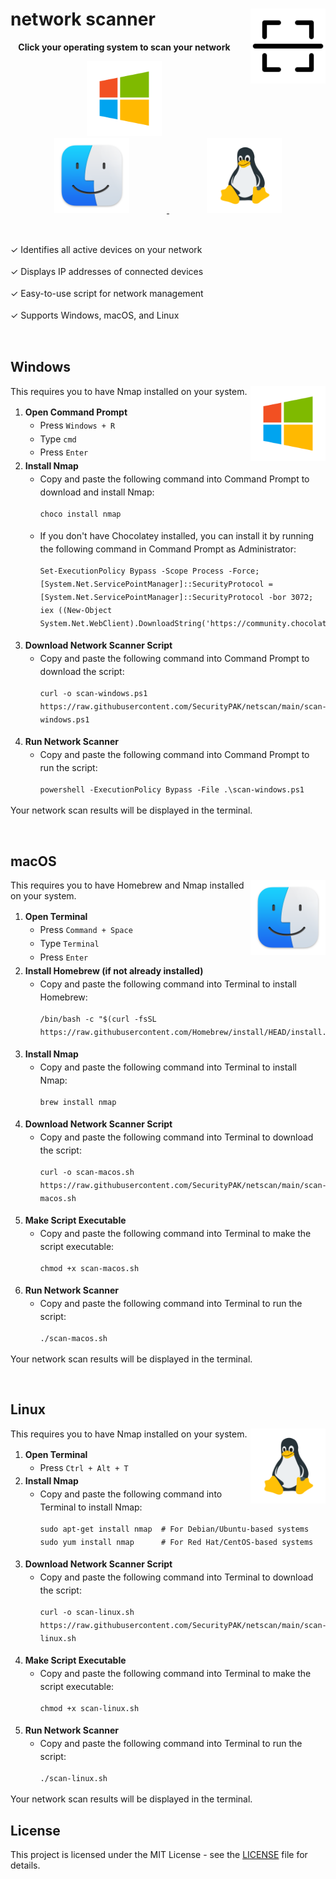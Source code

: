 # network scanner <img src="./assets/scan.png" alt="Scan Image" width="120" align="right" style="margin-left: 20px;"/>

<p align="center">
  <strong>Click your operating system to scan your network</strong>
</p>

<p align="center">
  <a href="#windows-install-instructions">
    <img src="./assets/windows.png" alt="Windows Logo" width="120" style="margin: 0 60px;"/>
  </a>
  <a href="#macos-install-instructions">
    <img src="./assets/macos.png" alt="macOS Logo" width="120" style="margin: 0 60px;"/>
  </a>
  <a href="#linux-install-instructions">
    <img src="./assets/linux.png" alt="Linux Logo" width="120" style="margin: 0 60px;"/>
  </a>
</p>

<br>

<p style="line-height: 1.5;">✓ Identifies all active devices on your network</p>
<p style="line-height: 1.5;">✓ Displays IP addresses of connected devices</p>
<p style="line-height: 1.5;">✓ Easy-to-use script for network management</p>
<p style="line-height: 1.5;">✓ Supports Windows, macOS, and Linux</p>

<br>

<h2 id="windows-install-instructions">Windows</h2>
<img align="right" width="120" src="./assets/windows.png">
<p>This requires you to have Nmap installed on your system.</p>
<ol style="line-height: 1.5;">
  <li><strong>Open Command Prompt</strong>
    <ul>
      <li>Press <code>Windows + R</code></li>
      <li>Type <code>cmd</code></li>
      <li>Press <code>Enter</code></li>
    </ul>
  </li>
  <li><strong>Install Nmap</strong>
    <ul>
      <li>Copy and paste the following command into Command Prompt to download and install Nmap:</li>
      <pre><code>choco install nmap</code></pre>
      <li>If you don't have Chocolatey installed, you can install it by running the following command in Command Prompt as Administrator:</li>
      <pre><code>Set-ExecutionPolicy Bypass -Scope Process -Force; [System.Net.ServicePointManager]::SecurityProtocol = [System.Net.ServicePointManager]::SecurityProtocol -bor 3072; iex ((New-Object System.Net.WebClient).DownloadString('https://community.chocolatey.org/install.ps1'))</code></pre>
    </ul>
  </li>
  <li><strong>Download Network Scanner Script</strong>
    <ul>
      <li>Copy and paste the following command into Command Prompt to download the script:</li>
      <pre><code>curl -o scan-windows.ps1 https://raw.githubusercontent.com/SecurityPAK/netscan/main/scan-windows.ps1</code></pre>
    </ul>
  </li>
  <li><strong>Run Network Scanner</strong>
    <ul>
      <li>Copy and paste the following command into Command Prompt to run the script:</li>
      <pre><code>powershell -ExecutionPolicy Bypass -File .\scan-windows.ps1</code></pre>
    </ul>
  </li>
</ol>
<p>Your network scan results will be displayed in the terminal.</p>

<br>

<h2 id="macos-install-instructions">macOS</h2>
<img align="right" width="120" src="./assets/macos.png">
<p>This requires you to have Homebrew and Nmap installed on your system.</p>
<ol style="line-height: 1.5;">
  <li><strong>Open Terminal</strong>
    <ul>
      <li>Press <code>Command + Space</code></li>
      <li>Type <code>Terminal</code></li>
      <li>Press <code>Enter</code></li>
    </ul>
  </li>
  <li><strong>Install Homebrew (if not already installed)</strong>
    <ul>
      <li>Copy and paste the following command into Terminal to install Homebrew:</li>
      <pre><code>/bin/bash -c "$(curl -fsSL https://raw.githubusercontent.com/Homebrew/install/HEAD/install.sh)"</code></pre>
    </ul>
  </li>
  <li><strong>Install Nmap</strong>
    <ul>
      <li>Copy and paste the following command into Terminal to install Nmap:</li>
      <pre><code>brew install nmap</code></pre>
    </ul>
  </li>
  <li><strong>Download Network Scanner Script</strong>
    <ul>
      <li>Copy and paste the following command into Terminal to download the script:</li>
      <pre><code>curl -o scan-macos.sh https://raw.githubusercontent.com/SecurityPAK/netscan/main/scan-macos.sh</code></pre>
    </ul>
  </li>
  <li><strong>Make Script Executable</strong>
    <ul>
      <li>Copy and paste the following command into Terminal to make the script executable:</li>
      <pre><code>chmod +x scan-macos.sh</code></pre>
    </ul>
  </li>
  <li><strong>Run Network Scanner</strong>
    <ul>
      <li>Copy and paste the following command into Terminal to run the script:</li>
      <pre><code>./scan-macos.sh</code></pre>
    </ul>
  </li>
</ol>
<p>Your network scan results will be displayed in the terminal.</p>

<br>

<h2 id="linux-install-instructions">Linux</h2>
<img align="right" width="120" src="./assets/linux.png">
<p>This requires you to have Nmap installed on your system.</p>
<ol style="line-height: 1.5;">
  <li><strong>Open Terminal</strong>
    <ul>
      <li>Press <code>Ctrl + Alt + T</code></li>
    </ul>
  </li>
  <li><strong>Install Nmap</strong>
    <ul>
      <li>Copy and paste the following command into Terminal to install Nmap:</li>
      <pre><code>sudo apt-get install nmap  # For Debian/Ubuntu-based systems
sudo yum install nmap      # For Red Hat/CentOS-based systems</code></pre>
    </ul>
  </li>
  <li><strong>Download Network Scanner Script</strong>
    <ul>
      <li>Copy and paste the following command into Terminal to download the script:</li>
      <pre><code>curl -o scan-linux.sh https://raw.githubusercontent.com/SecurityPAK/netscan/main/scan-linux.sh</code></pre>
    </ul>
  </li>
  <li><strong>Make Script Executable</strong>
    <ul>
      <li>Copy and paste the following command into Terminal to make the script executable:</li>
      <pre><code>chmod +x scan-linux.sh</code></pre>
    </ul>
  </li>
  <li><strong>Run Network Scanner</strong>
    <ul>
      <li>Copy and paste the following command into Terminal to run the script:</li>
      <pre><code>./scan-linux.sh</code></pre>
    </ul>
  </li>
</ol>
<p>Your network scan results will be displayed in the terminal.</p>

## License

This project is licensed under the MIT License - see the [LICENSE](LICENSE) file for details.
